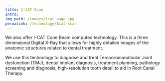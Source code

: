 ```yaml
---
title: I-CAT Scan
intro:
img_path: /images/icat_page.jpg
permalink: /technology/Icat-scan
---
```

We also offer I-CAT Cone Beam computed technology. This is a three dimensional Digital X-Ray that allows for highly detailed images of the anatomic structures related to dental treatment.

We use this technology to diagnose and treat Temporomandibular Joint dysfunction (TMJ), dental implant diagnosis, treatment planning, pathology screening and diagnosis, high-resolution tooth detail to aid in Root Canal Therapy.
